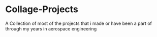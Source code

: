 # Collage-Projects
A Collection of most of the projects that i made or have been a part of through my years in aerospace engineering
